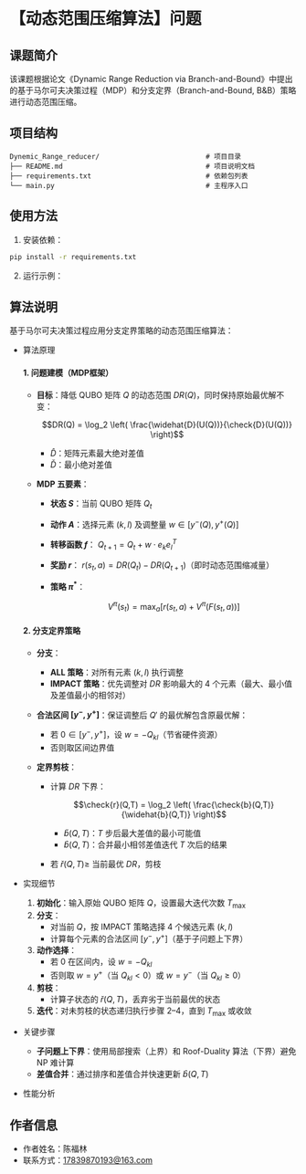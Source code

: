# 【动态范围压缩算法】问题

## 课题简介
该课题根据论文《Dynamic Range Reduction via Branch-and-Bound》中提出的基于马尔可夫决策过程（MDP）和分支定界（Branch-and-Bound, B&B）策略进行动态范围压缩。

## 项目结构
```
Dynemic_Range_reducer/                          # 项目目录
├── README.md                                   # 项目说明文档
├── requirements.txt                            # 依赖包列表
└── main.py                                     # 主程序入口
```

## 使用方法

1. 安装依赖：

```bash
pip install -r requirements.txt
```

2. 运行示例：

## 算法说明

基于马尔可夫决策过程应用分支定界策略的动态范围压缩算法：

- 算法原理  
  #### **1. 问题建模（MDP框架）**
  - **目标**：降低 QUBO 矩阵 $Q$ 的动态范围 $DR(Q)$，同时保持原始最优解不变：

    $$DR(Q) = \log_2 \left( \frac{\widehat{D}(U(Q))}{\check{D}(U(Q))} \right)$$

    - $\widehat{D}$：矩阵元素最大绝对差值  
    - $\check{D}$：最小绝对差值  

  - **MDP 五要素**：
    - **状态 $S$**：当前 QUBO 矩阵 $Q_t$  
    - **动作 $A$**：选择元素 $(k,l)$ 及调整量 $w \in [y^-(Q), y^+(Q)]$  
    - **转移函数 $f$**： $Q_{t+1} = Q_t + w \cdot e_k e_l^T$  
    - **奖励 $r$**： $r(s_t,a) = DR(Q_t) - DR(Q_{t+1})$（即时动态范围缩减量）  
    - **策略 $\pi^*$**： 
    
      $$V^{\pi}(s_t) = \max_{a} \left[ r(s_t, a) + V^{\pi}(F(s_t, a)) \right]$$

  #### **2. 分支定界策略**
  - **分支**：
    - **ALL 策略**：对所有元素 $(k,l)$ 执行调整  
    - **IMPACT 策略**：优先调整对 $DR$ 影响最大的 4 个元素（最大、最小值及差值最小的相邻对）  

  - **合法区间 $[y^-, y^+]$**：保证调整后 $Q'$ 的最优解包含原最优解：
    - 若 $0 \in [y^-, y^+]$，设 $w = -Q_{kl}$（节省硬件资源）  
    - 否则取区间边界值  

  - **定界剪枝**：
    - 计算 $DR$ 下界：

      $$\check{r}(Q,T) = \log_2 \left( \frac{\check{b}(Q,T)}{\widehat{b}(Q,T)} \right)$$

      - $\check{b}(Q,T)$：$T$ 步后最大差值的最小可能值  
      - $\widehat{b}(Q,T)$：合并最小相邻差值迭代 $T$ 次后的结果  

    - 若 $\check{r}(Q,T) \geq$ 当前最优 $DR$，剪枝  

- 实现细节  
  1. **初始化**：输入原始 QUBO 矩阵 $Q$，设置最大迭代次数 $T_{\text{max}}$  
  2. **分支**：  
     - 对当前 $Q$，按 IMPACT 策略选择 4 个候选元素 $(k,l)$  
     - 计算每个元素的合法区间 $[y^-, y^+]$（基于子问题上下界）  
  3. **动作选择**：  
     - 若 $0$ 在区间内，设 $w = -Q_{kl}$  
     - 否则取 $w = y^+$（当 $Q_{kl} < 0$）或 $w = y^-$（当 $Q_{kl} \geq 0$）  
  4. **剪枝**：  
     - 计算子状态的 $\check{r}(Q,T)$，丢弃劣于当前最优的状态  
  5. **迭代**：对未剪枝的状态递归执行步骤 2–4，直到 $T_{\text{max}}$ 或收敛  

- 关键步骤  
  - **子问题上下界**：使用局部搜索（上界）和 Roof-Duality 算法（下界）避免 NP 难计算  
  - **差值合并**：通过排序和差值合并快速更新 $\widehat{b}(Q,T)$  

- 性能分析

## 作者信息
- 作者姓名：陈福林
- 联系方式：17839870193@163.com
